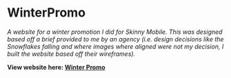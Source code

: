 # WinterPromo
*A website for a winter promotion I did for Skinny Mobile. This was designed based off a brief provided to me by an agency (i.e. design decisions like the Snowflakes falling and where images where aligned were not my decision, I built the website based off their wireframes).*


**View website here: <a href="https://bandicoutts.github.io/WinterPromo/">Winter Promo</a>**
